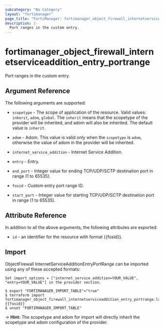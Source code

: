 ```yaml
---
subcategory: "No Category"
layout: "fortimanager"
page_title: "FortiManager: fortimanager_object_firewall_internetserviceaddition_entry_portrange"
description: |-
  Port ranges in the custom entry.
---
```


# fortimanager_object_firewall_internetserviceaddition_entry_portrange
Port ranges in the custom entry.

## Argument Reference


The following arguments are supported:

* `scopetype` - The scope of application of the resource. Valid values: `inherit`, `adom`, `global`. The `inherit` means that the scopetype of the provider will be inherited, and adom will also be inherited. The default value is `inherit`.
* `adom` - Adom. This value is valid only when the `scopetype` is `adom`, otherwise the value of adom in the provider will be inherited.
* `internet_service_addition` - Internet Service Addition.
* `entry` - Entry.

* `end_port` - Integer value for ending TCP/UDP/SCTP destination port in range (1 to 65535).
* `fosid` - Custom entry port range ID.
* `start_port` - Integer value for starting TCP/UDP/SCTP destination port in range (1 to 65535).


## Attribute Reference

In addition to all the above arguments, the following attributes are exported:
* `id` - an identifier for the resource with format {{fosid}}.

## Import

ObjectFirewall InternetServiceAdditionEntryPortRange can be imported using any of these accepted formats:
```
Set import_options = ["internet_service_addition=YOUR_VALUE", "entry=YOUR_VALUE"] in the provider section.

$ export "FORTIMANAGER_IMPORT_TABLE"="true"
$ terraform import fortimanager_object_firewall_internetserviceaddition_entry_portrange.labelname {{fosid}}
$ unset "FORTIMANAGER_IMPORT_TABLE"
```
-> **Hint:** The scopetype and adom for import will directly inherit the scopetype and adom configuration of the provider.

